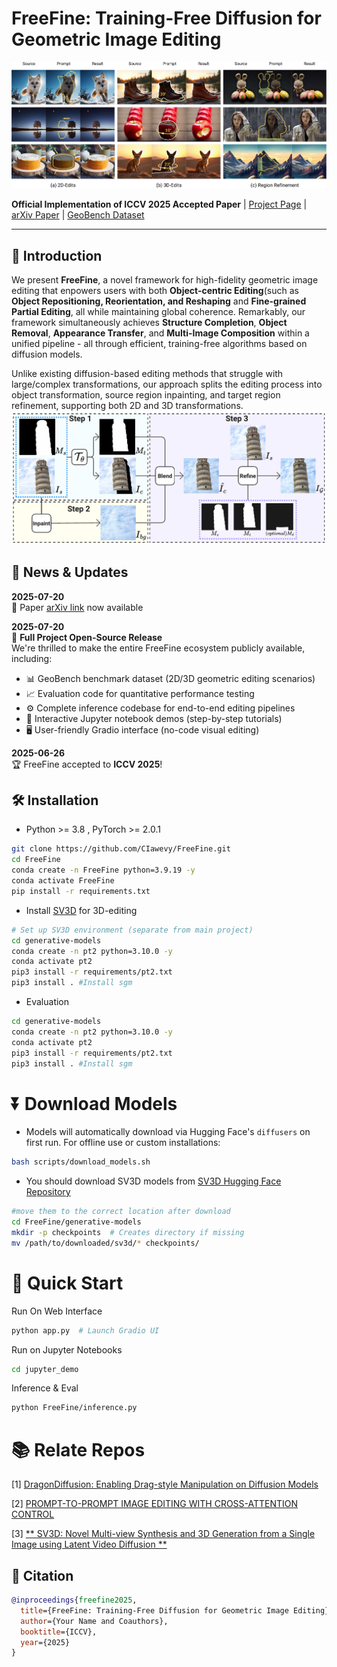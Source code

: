 # FreeFine: Training-Free Diffusion for Geometric Image Editing


![teaser](assets/teaser.png)



**Official Implementation of ICCV 2025 Accepted Paper** | [Project Page](https://github.com/CIawevy/FreeFine) | [arXiv Paper]() | [GeoBench Dataset]()  

---

## 🌟 Introduction  
We present **FreeFine**, a novel framework for high-fidelity geometric image editing that enpowers users with both  **Object-centric Editing**(such as **Object Repositioning, Reorientation, and Reshaping** and **Fine-grained Partial Editing**, all while maintaining global coherence. Remarkably, our framework simultaneously achieves **Structure Completion**, **Object Removal**, **Appearance Transfer**, and **Multi-Image Composition** within a unified pipeline - all through efficient, training-free algorithms based on diffusion models.

Unlike existing diffusion-based editing methods that struggle with large/complex transformations, our approach splits the editing process into object transformation, source region inpainting, and target region refinement, supporting both 2D and 3D transformations.
![Pipeline](assets/pipeline.png)


## 📢 News & Updates  

**2025-07-20**  
📜 Paper [arXiv link](https://arxiv.org/abs/xxxx.xxxx) now available  


**2025-07-20**  
🚀 **Full Project Open-Source Release**  
We're thrilled to make the entire FreeFine ecosystem publicly available, including:  
- 📊 GeoBench benchmark dataset (2D/3D geometric editing scenarios)  
- 📈 Evaluation code for quantitative performance testing  
- ⚙️ Complete inference codebase for end-to-end editing pipelines  
- 📓 Interactive Jupyter notebook demos (step-by-step tutorials)  
- 🖥️ User-friendly Gradio interface (no-code visual editing)  


**2025-06-26**  
🏆 FreeFine accepted to **ICCV 2025**!  



## 🛠️ Installation  

- Python >= 3.8 , PyTorch >= 2.0.1
```bash
git clone https://github.com/CIawevy/FreeFine.git
cd FreeFine
conda create -n FreeFine python=3.9.19 -y
conda activate FreeFine
pip install -r requirements.txt
```
- Install [SV3D](https://github.com/Stability-AI/generative-models) for 3D-editing 
```bash
# Set up SV3D environment (separate from main project)
cd generative-models 
conda create -n pt2 python=3.10.0 -y
conda activate pt2
pip3 install -r requirements/pt2.txt
pip3 install . #Install sgm
```
- Evaluation
```bash
cd generative-models 
conda create -n pt2 python=3.10.0 -y
conda activate pt2
pip3 install -r requirements/pt2.txt
pip3 install . #Install sgm
```
# ⏬ Download Models 
- Models will automatically download via Hugging Face's `diffusers` on first run. For offline use or custom installations:
```bash
bash scripts/download_models.sh
```
- You should download SV3D models from [SV3D Hugging Face Repository](https://huggingface.co/stabilityai/sv3d/tree/main)
```bash
#move them to the correct location after download
cd FreeFine/generative-models
mkdir -p checkpoints  # Creates directory if missing
mv /path/to/downloaded/sv3d/* checkpoints/
```



# 🚀 Quick Start 
Run On Web Interface
```bash
python app.py  # Launch Gradio UI  
```
Run on Jupyter Notebooks
```bash
cd jupyter_demo
```
Inference & Eval
```bash
python FreeFine/inference.py
```

# 📚 Relate Repos
[1] <a href="https://github.com/MC-E/DragonDiffusion>DragonDiffusion">DragonDiffusion: Enabling Drag-style Manipulation on Diffusion Models</a></p>
[2] <a href=https://github.com/google/prompt-to-prompt>PROMPT-TO-PROMPT IMAGE EDITING WITH CROSS-ATTENTION CONTROL</a></p>
[3] <a href=https://github.com/Stability-AI/generative-models>** SV3D: Novel Multi-view Synthesis and 3D Generation from a Single Image using Latent Video Diffusion **</a></p>


## 📜 Citation  
```bibtex
@inproceedings{freefine2025,
  title={FreeFine: Training-Free Diffusion for Geometric Image Editing}, 
  author={Your Name and Coauthors},
  booktitle={ICCV}, 
  year={2025}
}


